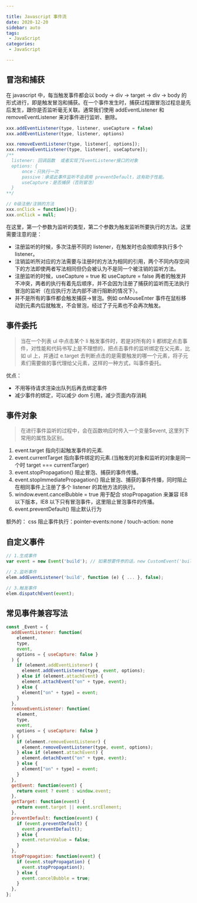 ```yaml
---

title: Javascript 事件流
date: 2020-12-20
sidebar: auto
tags:
 - JavaScript
categories:
 - JavaScript

---
```


## 冒泡和捕获

在 javascript 中，每当触发事件都会以 body -> div -> target -> div -> body 的形式进行，即是触发冒泡和捕获。在一个事件发生时，捕获过程跟冒泡过程总是先后发生，跟你是否监听毫无关联。通常我们使用 addEventListener 和 removeEventListener 来对事件进行监听、删除。

```js
xxx.addEventListener(type, listener, useCapture = false)
xxx.addEventListener(type, listener, options)

xxx.removeEventListener(type, listener[, options]);
xxx.removeEventListener(type, listener[, useCapture]);
/**
  listener: 回调函数  或者实现了EventListener接口的对象
  options: {
      once：只执行一次
      passive：承诺此事件监听不会调用 preventDefault，这有助于性能。
      useCapture：是否捕获（否则冒泡）
  }
**/

// 0级注册/注销的方法
xxx.onClick = function(){};
xxx.onClick = null;
```

在这里，第一个参数为监听的类型，第二个参数为触发监听所要执行的方法。这里需要注意的是：

- 注册监听的时候，多次注册不同的 listener，在触发时也会按顺序执行多个 listener。
- 注销监听所对应的方法需要与注册时的方法为相同的引用，两个不同内存空间下的方法即使两者写法相同但仍会被认为不是同一个被注销的监听方法。
- 注册监听的时候，useCapture = true 和 useCapture = false 两者的触发并不冲突，两者的执行有着先后顺序，并不会因为注册了捕获的监听而无法执行冒泡的监听（在应执行方法内部不进行阻断的情况下）。
- 并不是所有的事件都会触发捕获->冒泡。例如 onMouseEnter 事件在鼠标移动到元素内后就触发，不会冒泡，经过了子元素也不会再次触发。

## 事件委托

> 当在一个列表 ul 中点击某个 li 触发事件时，若是对所有的 li 都绑定点击事件，对性能和代码书写上是不理想的，把点击事件的监听绑定在父元素，比如 ul 上，并通过 e.target 去判断点击的是需要触发的哪一个元素，将子元素们需要做的事代理给父元素，这样的一种方式，叫事件委托。

优点：

- 不用等待请求渲染出队列后再去绑定事件
- 减少事件的绑定，可以减少 dom 引用，减少页面内存消耗

## 事件对象

> 在进行事件监听的过程中，会在函数响应时传入一个变量\$event, 这里列下常用的属性及区别。

1. event.target 指向引起触发事件的元素.
2. event.currentTarget 指向事件绑定的元素.(当触发的对象和监听的对象是同一个时 target === currentTarger)
3. event.stopPropagation() 阻止冒泡、捕获的事件传播。
4. event.stopImmediatePropagation() 阻止冒泡、捕获的事件传播，同时阻止在相同事件上注册了多个 listener 的其他方法的执行。
5. window.event.cancelBubble = true 用于配合 stopPropagation 来兼容 IE8 以下版本，IE8 以下只有冒泡事件，这里阻止冒泡事件的传播。
6. event.preventDefault() 阻止默认行为

额外的： css 阻止事件执行：pointer-events:none / touch-action: none

## 自定义事件

```js
// 1.生成事件
var event = new Event('build'); // 如果想要传参的话，new CustomEvent('build', { 'detail': elem.dataset.time });

// 2.监听事件
elem.addEventListener('build', function (e) { ... }, false);

// 3.触发事件
elem.dispatchEvent(event);
```

## 常见事件兼容写法

```js
const _Event = {
  addEventListener: function(
    element,
    type,
    event,
    options = { useCapture: false }
  ) {
    if (element.addEventListener) {
      element.addEventListener(type, event, options);
    } else if (element.attachEvent) {
      element.attachEvent("on" + type, event);
    } else {
      element["on" + type] = event;
    }
  },
  removeEventListener: function(
    element,
    type,
    event,
    options = { useCapture: false }
  ) {
    if (element.removeEventListener) {
      element.removeEventListener(type, event, options);
    } else if (element.attachEvent) {
      element.detachEvent("on" + type, event);
    } else {
      element["on" + type] = event;
    }
  },
  getEvent: function(event) {
    return event ? event : window.event;
  },
  getTarget: function(event) {
    return event.target || event.srcElement;
  },
  preventDefault: function(event) {
    if (event.preventDefault) {
      event.preventDefault();
    } else {
      event.returnValue = false;
    }
  },
  stopPropagation: function(event) {
    if (event.stopPropagation) {
      event.stopPropagation();
    } else {
      event.cancelBubble = true;
    }
  },
};
```
